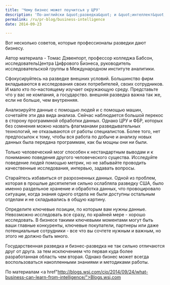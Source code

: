 ```yaml
---
title: 'Чему бизнес может поучитсья у ЦРУ'
description: 'По-английски &quot;разведка&quot; и &quot;интеллект&quot; - одно и то же слово, intelligence. Поэтому Business intelligence - это и &quot;разумный, интеллектуальный бизнес&quot;, и &quot;бизнес-разведка&quot;. В каком-то смысле это одно и то же: разумное ведение бизнеса предполагает понимание происходящего вокруг. Вот несколько советов, которые профессионалы разведки дают бизнесу.'
permalink: /ru/pr-blog/business-intelligence
date: 2014-09-23

---
```


Вот несколько советов, которые профессионалы разведки дают бизнесу.

Автор материала - Томас Дэвенпорт, профессор колледжа Бабсон, исследовательЦентра Цифрового Бизнеса, руководитель исследовательской группы в Международном институте аналитики.

Сфокусируйтесь на разведке внешних условий. Большинство фирм вкладываются в исследования своих потребителей, своих сотрудников. И мало кто по-настоящему изучает окружающую среду. Представьте что у вас не компания, а государство. внешняя разведка важна так же, если не больше, чем внутренняя.

Анализируйте данные с помощью людей и с помощью машин, сочетайте эти два вида анализа. Сейчас наблюдается большой перекос в сторону программной обработки данных. Однако ЦРУ и ФБР, которых без сомнения можно назвать флагманами разведывательных технологий,  не отказываются от работы специалистов. Более того, нет предпосылок к тому, чтобы вся работа по добыче и анализу новых данных была передана программам, как бы мощны они ни были.

Только человеческий мозг способен к нестандартным выводам и к пониманию поведения другого человеческого существа. Исследуйте поведение людей  помощью метрик, но не забывайте проводить качественные исследования, интервью, задавать вопросы.

Старайтесь избавиться от разрозненных данных. Одной из проблем, которая в прошлые десятилетия сильно ослабляла разведку США, было именно раздельное хранение и обработка данных, что провоцировало ситуации, когда знания одного отдела не были доступны остальным отделам и не складывались в общую картину.

Определите ключевые позиции, по которым вам нужны данные. Невозможно исследовать все сразу, по крайней мере - хорошо исследовать. В бизнесе такими ключевыми моментами могут быть ваши главные конкуренты, ключевые покупатели, партнеры или даже потенциальные сотрудники - все что вы сочтете нужным и важным, но этого не должно быть много.

Государственная разведка и бизнес-разведка не так сильно отличаются друг от друга. за тем исключением что первая куда более разработанная область чем вторая. Однако бизнес может всегда воспользоваться накопленными знаниями и методиками работы.

По материалам <a href"http://blogs.wsj.com/cio/2014/09/24/what-business-can-learn-from-intelligence/">Blogs.wsj.com</a>

